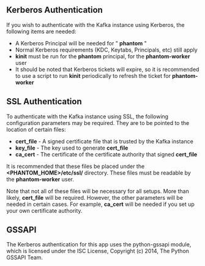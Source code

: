 ## Kerberos Authentication

If you wish to authenticate with the Kafka instance using Kerberos, the following items are needed:

- A Kerberos Principal will be needed for " **phantom** "
- Normal Kerberos requirements (KDC, Keytabs, Principals, etc) still apply
- **kinit** must be run for the **phantom** principal, for the **phantom-worker** user
- It should be noted that Kerberos tickets will expire, so it is recommended to use a script to
  run **kinit** periodically to refresh the ticket for **phantom-worker**

## SSL Authentication

To authenticate with the Kafka instance using SSL, the following configuration parameters may be
required. They are to be pointed to the location of certain files:

- **cert_file** - A signed certificate file that is trusted by the Kafka instance
- **key_file** - The key used to generate **cert_file**
- **ca_cert** - The certificate of the certificate authority that signed **cert_file**

It is recommended that these files be placed under the **\<PHANTOM_HOME>/etc/ssl/** directory. These
files must be readable by the **phantom-worker** user.

Note that not all of these files will be necessary for all setups. More than likely, **cert_file**
will be required. However, the other parameters will be needed in certain cases. For example,
**ca_cert** will be needed if you set up your own certificate authority.

## GSSAPI

The Kerberos authentication for this app uses the python-gssapi module, which is licensed under the
ISC License, Copyright (c) 2014, The Python GSSAPI Team.
